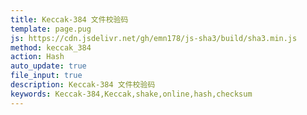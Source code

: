 ```yaml
---
title: Keccak-384 文件校验码
template: page.pug
js: https://cdn.jsdelivr.net/gh/emn178/js-sha3/build/sha3.min.js
method: keccak_384
action: Hash
auto_update: true
file_input: true
description: Keccak-384 文件校验码
keywords: Keccak-384,Keccak,shake,online,hash,checksum
---
```

